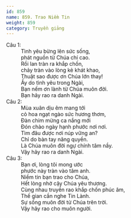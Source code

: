 ```yaml
---
id: 859
name: 859. Trao Niềm Tin
weight: 859
category: Truyền giảng
---
```

<dl><dt>Câu 1:</dt><dd data-verse="1">Tình yêu bừng lên sức sống, <br/>phát nguồn từ Chúa chí cao. <br/>Rồi lan tràn ra khắp chốn, <br/>chảy tràn vào lòng kẻ khát khao, <br/>Thuật sao được ơn Chúa lớn thay! <br/>Ấy do tình yêu trong Ngài, <br/>Bạn nếm ơn lành từ Chúa muôn đời. <br/>Bạn hãy rao ra danh Ngài. </dd><dt>Câu 2:</dt><dd data-verse="2">Mùa xuân dịu êm mang tới <br/>cỏ hoa ngạt ngào sức hương thơm, <br/>Đàn chim mừng ca nắng mới <br/>Đón chào ngày hạnh phước nơi nơi. <br/>Tìm đâu được nơi núp vững an? <br/>Chỉ do bàn tay năng quyền. <br/>Là Chúa muôn đời ngự chính tâm nầy. <br/>Vậy hãy rao ra danh Ngài. </dd><dt>Câu 3:</dt><dd data-verse="3">Bạn ơi, lòng tôi mong ước <br/>phước này tràn vào tâm anh. <br/>Niềm tin bạn trao cho Chúa, <br/>Hết lòng nhờ cậy Chúa yêu thương. <br/>Cùng nhau truyền rao khắp chốn phúc âm, <br/>Thế gian cần nghe Tin Lành. <br/>Sự sống muôn đời từ Chúa trên trời. <br/>Vậy hãy rao cho muôn người. </dd></dl>
